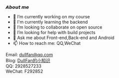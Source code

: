 **𝘼𝙗𝙤𝙪𝙩 𝙢𝙚**
- 🔭 I’m currently working on my course
- 🌱 I'm currently learning the backend
- 👯 I’m looking to collaborate on open source
- 🤔 I’m looking for help with build projects
- 💬 Ask me about Front-end,Back-end and Android
- 📫 How to reach me: QQ,WeChat

Email: <a href="mailto:dullfan@qq.com">dullfan@qq.com</a>  
Blog: <a href="https://github.com/DullFan/AndroidLearningJourney">DullFan的小知识</a>  
QQ: 2928527233  
WeChat: F292852  
